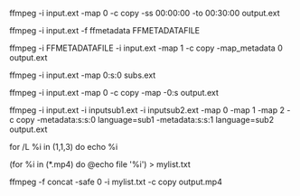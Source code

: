 ffmpeg -i input.ext -map 0 -c copy -ss 00:00:00 -to 00:30:00 output.ext

ffmpeg -i input.ext -f ffmetadata FFMETADATAFILE

ffmpeg -i FFMETADATAFILE -i input.ext -map 1 -c copy -map_metadata 0 output.ext

ffmpeg -i input.ext -map 0:s:0 subs.ext

ffmpeg -i input.ext -map 0 -c copy -map -0:s output.ext

ffmpeg -i input.ext -i inputsub1.ext -i inputsub2.ext -map 0 -map 1 -map 2 -c copy -metadata:s:s:0 language=sub1 -metadata:s:s:1 language=sub2 output.ext

for /L %i in (1,1,3) do echo %i

(for %i in (*.mp4) do @echo file '%i') > mylist.txt

ffmpeg -f concat -safe 0 -i mylist.txt -c copy output.mp4
